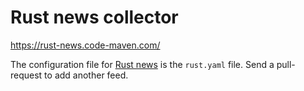 # Rust news collector

https://rust-news.code-maven.com/

The configuration file for [Rust news](https://rust-news.code-maven.com/) is the `rust.yaml` file. Send a pull-request to add another feed.

